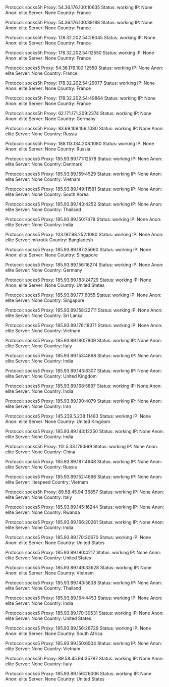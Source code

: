 Protocol: socks5h
Proxy: 54.36.176.100:10635
Status: working
IP: None
Anon: elite
Server: None
Country: France

Protocol: socks5h
Proxy: 54.36.176.100:39188
Status: working
IP: None
Anon: elite
Server: None
Country: France

Protocol: socks5h
Proxy: 178.32.202.54:26045
Status: working
IP: None
Anon: elite
Server: None
Country: France

Protocol: socks5h
Proxy: 178.32.202.54:12550
Status: working
IP: None
Anon: elite
Server: None
Country: France

Protocol: socks5
Proxy: 54.36.176.100:12550
Status: working
IP: None
Anon: elite
Server: None
Country: France

Protocol: socks5h
Proxy: 178.32.202.54:29077
Status: working
IP: None
Anon: elite
Server: None
Country: France

Protocol: socks5h
Proxy: 178.32.202.54:49864
Status: working
IP: None
Anon: elite
Server: None
Country: France

Protocol: socks5h
Proxy: 62.171.171.209:2374
Status: working
IP: None
Anon: elite
Server: None
Country: Germany

Protocol: socks5h
Proxy: 83.69.109.106:1080
Status: working
IP: None
Anon: elite
Server: None
Country: Russia

Protocol: socks5h
Proxy: 188.113.134.208:1080
Status: working
IP: None
Anon: elite
Server: None
Country: Russia

Protocol: socks5
Proxy: 185.93.89.171:12578
Status: working
IP: None
Anon: elite
Server: None
Country: Denmark

Protocol: socks5
Proxy: 185.93.89.159:4529
Status: working
IP: None
Anon: elite
Server: None
Country: Vietnam

Protocol: socks5
Proxy: 185.93.89.149:11581
Status: working
IP: None
Anon: elite
Server: None
Country: South Korea

Protocol: socks5
Proxy: 185.93.89.143:4252
Status: working
IP: None
Anon: elite
Server: None
Country: Thailand

Protocol: socks5
Proxy: 185.93.89.150:7478
Status: working
IP: None
Anon: elite
Server: None
Country: India

Protocol: socks5
Proxy: 103.187.98.252:1080
Status: working
IP: None
Anon: elite
Server: mikrotik
Country: Bangladesh

Protocol: socks5
Proxy: 185.93.89.187:25660
Status: working
IP: None
Anon: elite
Server: None
Country: Singapore

Protocol: socks5
Proxy: 185.93.89.156:16274
Status: working
IP: None
Anon: elite
Server: None
Country: Germany

Protocol: socks5
Proxy: 185.93.89.183:24729
Status: working
IP: None
Anon: elite
Server: None
Country: United States

Protocol: socks5
Proxy: 185.93.89.177:6055
Status: working
IP: None
Anon: elite
Server: None
Country: Singapore

Protocol: socks5
Proxy: 185.93.89.158:22711
Status: working
IP: None
Anon: elite
Server: None
Country: Sri Lanka

Protocol: socks5
Proxy: 185.93.89.176:18371
Status: working
IP: None
Anon: elite
Server: None
Country: Vietnam

Protocol: socks5
Proxy: 185.93.89.180:7809
Status: working
IP: None
Anon: elite
Server: None
Country: Italy

Protocol: socks5
Proxy: 185.93.89.153:4898
Status: working
IP: None
Anon: elite
Server: None
Country: India

Protocol: socks5
Proxy: 185.93.89.143:8307
Status: working
IP: None
Anon: elite
Server: None
Country: United Kingdom

Protocol: socks5
Proxy: 185.93.89.168:5897
Status: working
IP: None
Anon: elite
Server: None
Country: India

Protocol: socks5
Proxy: 185.93.89.190:4079
Status: working
IP: None
Anon: elite
Server: None
Country: Iran

Protocol: socks5
Proxy: 145.239.5.238:11483
Status: working
IP: None
Anon: elite
Server: None
Country: United Kingdom

Protocol: socks5
Proxy: 185.93.89.143:12250
Status: working
IP: None
Anon: elite
Server: None
Country: India

Protocol: socks5h
Proxy: 112.5.33.179:999
Status: working
IP: None
Anon: elite
Server: None
Country: China

Protocol: socks5
Proxy: 185.93.89.187:4948
Status: working
IP: None
Anon: elite
Server: None
Country: Russia

Protocol: socks5
Proxy: 185.93.89.152:4896
Status: working
IP: None
Anon: elite
Server: litespeed
Country: Vietnam

Protocol: socks5h
Proxy: 89.58.45.94:36857
Status: working
IP: None
Anon: elite
Server: None
Country: Italy

Protocol: socks5
Proxy: 185.93.89.145:16244
Status: working
IP: None
Anon: elite
Server: None
Country: Rwanda

Protocol: socks5
Proxy: 185.93.89.166:20261
Status: working
IP: None
Anon: elite
Server: None
Country: India

Protocol: socks5
Proxy: 185.93.89.170:30670
Status: working
IP: None
Anon: elite
Server: None
Country: United States

Protocol: socks5
Proxy: 185.93.89.190:4217
Status: working
IP: None
Anon: elite
Server: None
Country: United States

Protocol: socks5
Proxy: 185.93.89.149:33628
Status: working
IP: None
Anon: elite
Server: None
Country: Vietnam

Protocol: socks5
Proxy: 185.93.89.143:5838
Status: working
IP: None
Anon: elite
Server: None
Country: Thailand

Protocol: socks5
Proxy: 185.93.89.164:4453
Status: working
IP: None
Anon: elite
Server: None
Country: India

Protocol: socks5
Proxy: 185.93.89.170:30531
Status: working
IP: None
Anon: elite
Server: None
Country: United States

Protocol: socks5
Proxy: 185.93.89.156:26726
Status: working
IP: None
Anon: elite
Server: None
Country: South Africa

Protocol: socks5
Proxy: 185.93.89.150:6504
Status: working
IP: None
Anon: elite
Server: None
Country: Vietnam

Protocol: socks5h
Proxy: 89.58.45.94:35787
Status: working
IP: None
Anon: elite
Server: None
Country: Italy

Protocol: socks5
Proxy: 185.93.89.156:26006
Status: working
IP: None
Anon: elite
Server: None
Country: United States

